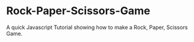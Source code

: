 # Rock-Paper-Scissors-Game
A quick Javascript Tutorial showing how to make a Rock, Paper, Scissors Game.
